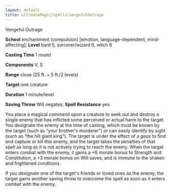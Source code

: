 ```yaml
---
layout: default
title: ultimateMagic/spells/vengefulOutrage
---
```

Vengeful Outrage

**School** enchantment (compulsion) [emotion, language-dependent, mind-affecting]; **Level** bard 5, sorcerer/wizard 6, witch 6

**Casting Time** 1 round

**Components** V, S

**Range** close (25 ft. + 5 ft./2 levels)

**Target** one creature

**Duration** 1 minute/level

**Saving Throw** Will negates; **Spell Resistance** yes

You place a magical command upon a creature to seek out and destroy a single enemy that has inflicted some perceived or actual harm to the target. You designate the enemy at the time of casting, which must be known by the target (such as “your brother's murderer”) or can easily identify by sight (such as “the hill giant king”). The target is under the effect of a _geas_ to find and capture or kill this enemy, and the target takes the penalties of that spell as long as it is not actively trying to reach the enemy. When the target enters combat with the enemy, it gains a +6 morale bonus to Strength and Constitution, a +3 morale bonus on Will saves, and is immune to the shaken and frightened conditions.

If you designate one of the target's friends or loved ones as the enemy, the target gains another saving throw to overcome the spell as soon as it enters combat with the enemy.

